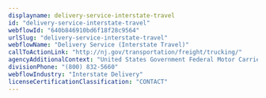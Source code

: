 ```yaml
---
displayname: delivery-service-interstate-travel
id: "delivery-service-interstate-travel"
webflowId: "640b846910bd6f18f28c9564"
urlSlug: "delivery-service-interstate-travel"
webflowName: "Delivery Service (Interstate Travel)"
callToActionLink: "http://nj.gov/transportation/freight/trucking/"
agencyAdditionalContext: "United States Government Federal Motor Carriers Safety Administration"
divisionPhone: "(800) 832-5660"
webflowIndustry: "Interstate Delivery"
licenseCertificationClassification: "CONTACT"
---
```

